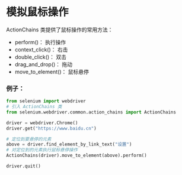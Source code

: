 # 模拟鼠标操作

ActionChains 类提供了鼠标操作的常用方法：

* perform\(\)： 执行操作
* context\_click\(\)： 右击
* double\_click\(\)： 双击
* drag\_and\_drop\(\)： 拖动
* move\_to\_element\(\)： 鼠标悬停

### 例子：

```python
from selenium import webdriver
# 引入 ActionChains 类
from selenium.webdriver.common.action_chains import ActionChains

driver = webdriver.Chrome()
driver.get("https://www.baidu.cn")

# 定位到要悬停的元素
above = driver.find_element_by_link_text("设置")
# 对定位到的元素执行鼠标悬停操作
ActionChains(driver).move_to_element(above).perform()

driver.quit()
```

